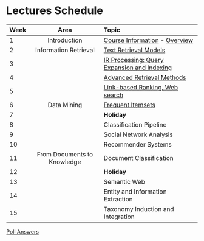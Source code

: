 # Lectures Schedule

| Week | Area                        | Topic                                            |
|:-----|:---------------------------:|:-------------------------------------------------|
| 1    | Introduction                | [Course Information][1] - [Overview][2]          |
| 2    | Information Retrieval       | [Text Retrieval Models][3]                       |
| 3    |                             | [IR Processing: Query Expansion and Indexing][4] |
| 4    |                             | [Advanced Retrieval Methods][5]                  |
| 5    |                             | [Link-based Ranking, Web search][6]              |
| 6    | Data Mining                 | [Frequent Itemsets][7]                           |
| 7    |                             | **Holiday**                                      |
| 8    |                             | Classification Pipeline                          |
| 9    |                             | Social Network Analysis                          |
| 10   |                             | Recommender Systems                              |
| 11   | From Documents to Knowledge | Document Classification                          |
| 12   |                             | **Holiday**                                      |
| 13   |                             | Semantic Web                                     |
| 14   |                             | Entity and Information Extraction                |
| 15   |                             | Taxonomy Induction and Integration               |

[Poll Answers](poll%20answers)

[1]:week%201%20-%20Course%20Information%202018.pdf
[2]:week%201%20-%20Overview%20DIS.pdf
[3]:week%202%20-%20Information%20Retrieval%20Basics.pdf
[4]:week%203%20-%20IR%20Implementation.pdf
[5]:week%204%20-%20Advanced%20Retrieval%20Models.pdf
[6]:week%205%20-%20Link%20Analysis.pdf
[7]:week%206%20-%20Frequent%20Itemsets.pdf
